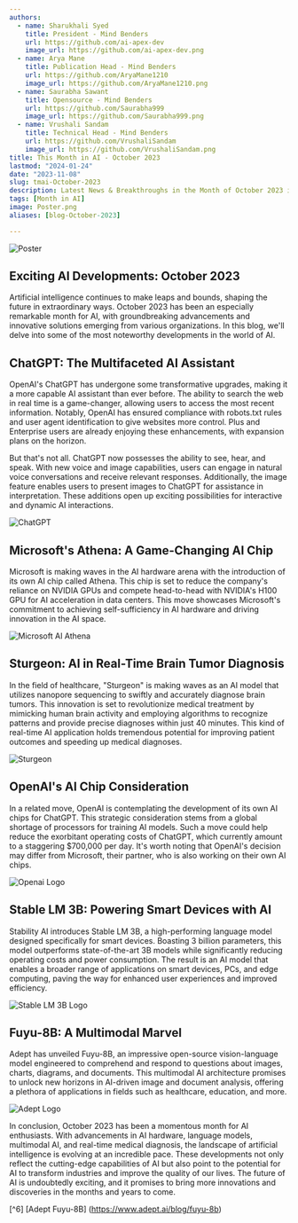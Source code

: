 ```yaml
---
authors:
  - name: Sharukhali Syed
    title: President - Mind Benders
    url: https://github.com/ai-apex-dev
    image_url: https://github.com/ai-apex-dev.png 
  - name: Arya Mane
    title: Publication Head - Mind Benders
    url: https://github.com/AryaMane1210
    image_url: https://github.com/AryaMane1210.png
  - name: Saurabha Sawant
    title: Opensource - Mind Benders
    url: https://github.com/Saurabha999
    image_url: https://github.com/Saurabha999.png
  - name: Vrushali Sandam
    title: Technical Head - Mind Benders
    url: https://github.com/VrushaliSandam
    image_url: https://github.com/VrushaliSandam.png
title: This Month in AI - October 2023
lastmod: "2024-01-24"
date: "2023-11-08"
slug: tmai-October-2023
description: Latest News & Breakthroughs in the Month of October 2023 in AI.
tags: [Month in AI]
image: Poster.png
aliases: [blog-October-2023]

---
```


![Poster](Poster.png)

## Exciting AI Developments: October 2023

Artificial intelligence continues to make leaps and bounds, shaping the future in extraordinary ways. October 2023 has been an especially remarkable month for AI, with groundbreaking advancements and innovative solutions emerging from various organizations. In this blog, we'll delve into some of the most noteworthy developments in the world of AI.

<!--truncate-->


## 	ChatGPT: The Multifaceted AI Assistant

OpenAI's ChatGPT has undergone some transformative upgrades, making it a more capable AI assistant than ever before. The ability to search the web in real time is a game-changer, allowing users to access the most recent information. Notably, OpenAI has ensured compliance with robots.txt rules and user agent identification to give websites more control. Plus and Enterprise users are already enjoying these enhancements, with expansion plans on the horizon.

But that's not all. ChatGPT now possesses the ability to see, hear, and speak. With new voice and image capabilities, users can engage in natural voice conversations and receive relevant responses. Additionally, the image feature enables users to present images to ChatGPT for assistance in interpretation. These additions open up exciting possibilities for interactive and dynamic AI interactions.

![ChatGPT](chatgpt.png)

##  Microsoft's Athena: A Game-Changing AI Chip

Microsoft is making waves in the AI hardware arena with the introduction of its own AI chip called Athena. This chip is set to reduce the company's reliance on NVIDIA GPUs and compete head-to-head with NVIDIA's H100 GPU for AI acceleration in data centers. This move showcases Microsoft's commitment to achieving self-sufficiency in AI hardware and driving innovation in the AI space.

![Microsoft AI Athena](ai_athena.jpg)

##  Sturgeon: AI in Real-Time Brain Tumor Diagnosis

In the field of healthcare, "Sturgeon" is making waves as an AI model that utilizes nanopore sequencing to swiftly and accurately diagnose brain tumors. This innovation is set to revolutionize medical treatment by mimicking human brain activity and employing algorithms to recognize patterns and provide precise diagnoses within just 40 minutes. This kind of real-time AI application holds tremendous potential for improving patient outcomes and speeding up medical diagnoses.

![Sturgeon](sturgeon.png)



##  OpenAI's AI Chip Consideration

In a related move, OpenAI is contemplating the development of its own AI chips for ChatGPT. This strategic consideration stems from a global shortage of processors for training AI models. Such a move could help reduce the exorbitant operating costs of ChatGPT, which currently amount to a staggering $700,000 per day. It's worth noting that OpenAI's decision may differ from Microsoft, their partner, who is also working on their own AI chips.

![Openai Logo](openai.png)


##  Stable LM 3B: Powering Smart Devices with AI

Stability AI introduces Stable LM 3B, a high-performing language model designed specifically for smart devices. Boasting 3 billion parameters, this model outperforms state-of-the-art 3B models while significantly reducing operating costs and power consumption. The result is an AI model that enables a broader range of applications on smart devices, PCs, and edge computing, paving the way for enhanced user experiences and improved efficiency.

![Stable LM 3B Logo](stable_ai.jpg)


##  Fuyu-8B: A Multimodal Marvel

Adept has unveiled Fuyu-8B, an impressive open-source vision-language model engineered to comprehend and respond to questions about images, charts, diagrams, and documents. This multimodal AI architecture promises to unlock new horizons in AI-driven image and document analysis, offering a plethora of applications in fields such as healthcare, education, and more.

![Adept Logo](adept.jpg)

In conclusion, October 2023 has been a momentous month for AI enthusiasts. With advancements in AI hardware, language models, multimodal AI, and real-time medical diagnosis, the landscape of artificial intelligence is evolving at an incredible pace. These developments not only reflect the cutting-edge capabilities of AI but also point to the potential for AI to transform industries and improve the quality of our lives. The future of AI is undoubtedly exciting, and it promises to bring more innovations and discoveries in the months and years to come.



[^1]: [ChatGPT can now see, hear, and speak] (https://openai.com/blog/chatgpt-can-now-see-hear-and-speak) 

[^2]: [Microsoft to Unveil In-House AI Chip, Reducing Reliance on NVIDIA ] (https://www.maginative.com/article/microsoft-to-unveil-in-house-ai-chip-reducing-reliance-on-nvidia/) 

[^3]: [AI real time brain tumour Diagnosis] (https://www.nytimes.com/2023/10/11/health/ai-tumor-diagnosis-brain-cancer.html) 

[^4]: [OpenAI is exploring making its own AI chips] (https://www.businessinsider.com/openai-is-considering-making-its-own-ai-chips-chatgpt-2023-10) 

[^5]: [Introducing Stable LM 3B: Bringing Sustainable, High-Performance Language Models to Smart Devices] (https://stability.ai/blog/stable-lm-3b-sustainable-high-performance-language-models-smart-devices) 

[^6] [Adept Fuyu-8B] (https://www.adept.ai/blog/fuyu-8b)
